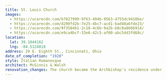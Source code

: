 ```yaml
---
title: St. Louis Church
images:
  - https://ucarecdn.com/b7827999-9f63-494b-9563-4755dc9410be/
  - https://ucarecdn.com/d290fd2b-7e25-4bc7-acd1-bad48a6fde23/
  - https://ucarecdn.com/9f3564b1-2c18-4c6b-9a2b-b8c0a866b914/
  - https://ucarecdn.com/e9ca4bcf-33e6-42c5-af00-abc54d3fd68c/
location:
  lat: 39.1044162
  lng: -84.5124018
address: 29 E. Eighth St., Cincinnati, Ohio
date_of_completion: "1928"
style: Italian Romanesque
architect: McGinnis & Walsh
renovation_changes: The church became the Archbishop's residence under Joseph Bernadin's tenure.
---
```

